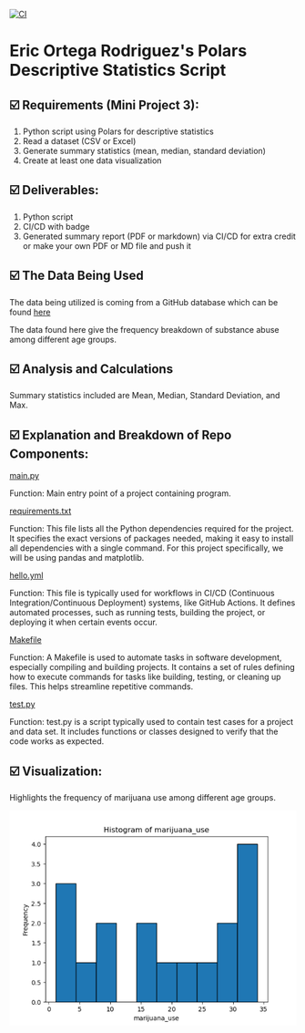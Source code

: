 
[![CI](https://github.com/ericiortega/Eric_Ortega_Rodriguez_Mini_Project_3/actions/workflows/hello.yml/badge.svg)](https://github.com/ericiortega/Eric_Ortega_Rodriguez_Mini_Project_3/actions/workflows/hello.yml)

# Eric Ortega Rodriguez's Polars Descriptive Statistics Script

## ☑️ Requirements (Mini Project 3):
1. Python script using Polars for descriptive statistics
2. Read a dataset (CSV or Excel)
3. Generate summary statistics (mean, median, standard deviation)
4. Create at least one data visualization

## ☑️ Deliverables:
1. Python script 
2. CI/CD with badge
3. Generated summary report (PDF or markdown) via CI/CD for extra credit or make your own PDF or MD file and push it 

## ☑️ The Data Being Used
The data being utilized is coming from a GitHub database which can be found [here](https://raw.githubusercontent.com/fivethirtyeight/data/master/drug-use-by-age/drug-use-by-age.csv) 

The data found here give the frequency breakdown of substance abuse among different age groups. 

## ☑️ Analysis and Calculations
Summary statistics included are Mean, Median, Standard Deviation, and Max. 


## ☑️ Explanation and Breakdown of Repo Components: 

[main.py](main.py)

Function: Main entry point of a project containing program. 

[requirements.txt](requirements.txt)

Function: This file lists all the Python dependencies required for the project. It specifies the exact versions of packages needed, making it easy to install all dependencies with a single command. For this project specifically, we will be using pandas and matplotlib. 

[hello.yml](.github/workflows/hello.yml)

Function: This file is typically used for workflows in CI/CD (Continuous Integration/Continuous Deployment) systems, like GitHub Actions. It defines automated processes, such as running tests, building the project, or deploying it when certain events occur.

[Makefile](Makefile)

Function: A Makefile is used to automate tasks in software development, especially compiling and building projects. It contains a set of rules defining how to execute commands for tasks like building, testing, or cleaning up files. This helps streamline repetitive commands.

[test.py](test.py)

Function: test.py is a script typically used to contain test cases for a project and data set. It includes functions or classes designed to verify that the code works as expected. 

## ☑️ Visualization: 
Highlights the frequency of marijuana use among different age groups.

![Visualization](Figure_1.png)
